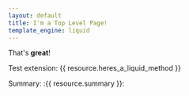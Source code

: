 ```yaml
---
layout: default
title: I'm a Top Level Page!
template_engine: liquid
---
```


That's **great**!

Test extension: {{ resource.heres_a_liquid_method }}

Summary: :{{ resource.summary }}: